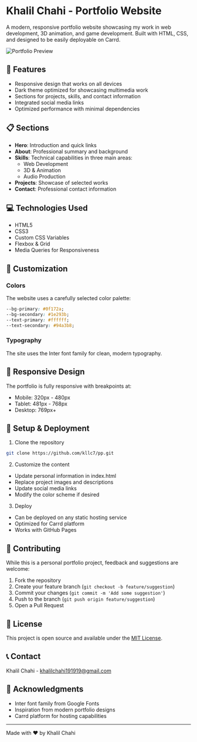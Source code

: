 # Khalil Chahi - Portfolio Website

A modern, responsive portfolio website showcasing my work in web development, 3D animation, and game development. Built with HTML, CSS, and designed to be easily deployable on Carrd.

![Portfolio Preview](https://via.placeholder.com/800x400)

## 🚀 Features

- Responsive design that works on all devices
- Dark theme optimized for showcasing multimedia work
- Sections for projects, skills, and contact information
- Integrated social media links
- Optimized performance with minimal dependencies

## 📋 Sections

- **Hero**: Introduction and quick links
- **About**: Professional summary and background
- **Skills**: Technical capabilities in three main areas:
  - Web Development
  - 3D & Animation
  - Audio Production
- **Projects**: Showcase of selected works
- **Contact**: Professional contact information

## 💻 Technologies Used

- HTML5
- CSS3
- Custom CSS Variables
- Flexbox & Grid
- Media Queries for Responsiveness

## 🎨 Customization

### Colors
The website uses a carefully selected color palette:
```css
--bg-primary: #0f172a;
--bg-secondary: #1e293b;
--text-primary: #ffffff;
--text-secondary: #94a3b8;
```

### Typography
The site uses the Inter font family for clean, modern typography.

## 📱 Responsive Design

The portfolio is fully responsive with breakpoints at:
- Mobile: 320px - 480px
- Tablet: 481px - 768px
- Desktop: 769px+

## 🔧 Setup & Deployment

1. Clone the repository
```bash
git clone https://github.com/kllc7/pp.git
```

2. Customize the content
- Update personal information in index.html
- Replace project images and descriptions
- Update social media links
- Modify the color scheme if desired

3. Deploy
- Can be deployed on any static hosting service
- Optimized for Carrd platform
- Works with GitHub Pages

## 🤝 Contributing

While this is a personal portfolio project, feedback and suggestions are welcome:

1. Fork the repository
2. Create your feature branch (`git checkout -b feature/suggestion`)
3. Commit your changes (`git commit -m 'Add some suggestion'`)
4. Push to the branch (`git push origin feature/suggestion`)
5. Open a Pull Request

## 📄 License

This project is open source and available under the [MIT License](LICENSE).

## 📞 Contact

Khalil Chahi - khalilchahi191919@gmail.com

## 🙏 Acknowledgments

- Inter font family from Google Fonts
- Inspiration from modern portfolio designs
- Carrd platform for hosting capabilities

---
Made with ❤️ by Khalil Chahi
